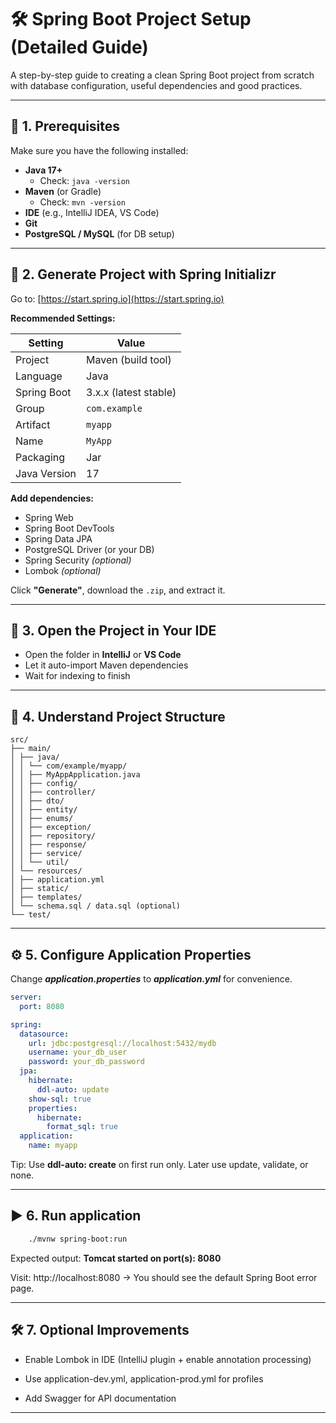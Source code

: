 # 🛠️ Spring Boot Project Setup (Detailed Guide)

A step-by-step guide to creating a clean Spring Boot project from scratch with database configuration, useful dependencies and good practices.

---

## 🧰 1. Prerequisites

Make sure you have the following installed:

- **Java 17+**
  - Check: `java -version`
- **Maven** (or Gradle)
  - Check: `mvn -version`
- **IDE** (e.g., IntelliJ IDEA, VS Code)
- **Git**
- **PostgreSQL / MySQL** (for DB setup)

---

## 🌱 2. Generate Project with Spring Initializr

Go to: [https://start.spring.io](https://start.spring.io)

**Recommended Settings:**

| Setting        | Value                |
|----------------|----------------------|
| Project        | Maven (build tool)   |
| Language       | Java                 |
| Spring Boot    | 3.x.x (latest stable)|
| Group          | `com.example`        |
| Artifact       | `myapp`              |
| Name           | `MyApp`              |
| Packaging      | Jar                  |
| Java Version   | 17                   |

**Add dependencies:**
- Spring Web
- Spring Boot DevTools
- Spring Data JPA
- PostgreSQL Driver (or your DB)
- Spring Security *(optional)*
- Lombok *(optional)*

Click **"Generate"**, download the `.zip`, and extract it.

---

## 🧱 3. Open the Project in Your IDE

- Open the folder in **IntelliJ** or **VS Code**
- Let it auto-import Maven dependencies
- Wait for indexing to finish

---

## 📁 4. Understand Project Structure

```
src/
├── main/
│ ├── java/
│ │ └── com/example/myapp/
│ │ ├── MyAppApplication.java
│ │ ├── config/
│ │ ├── controller/
│ │ ├── dto/
│ │ ├── entity/
│ │ ├── enums/
│ │ ├── exception/
│ │ ├── repository/
│ │ ├── response/
│ │ ├── service/
│ │ └── util/
│ └── resources/
│ ├── application.yml
│ ├── static/
│ ├── templates/
│ └── schema.sql / data.sql (optional)
└── test/
```

---

## ⚙️ 5. Configure Application Properties
Change **_application.properties_** to **_application.yml_** for convenience.
```yaml
server:
  port: 8080

spring:
  datasource:
    url: jdbc:postgresql://localhost:5432/mydb
    username: your_db_user
    password: your_db_password
  jpa:
    hibernate:
      ddl-auto: update
    show-sql: true
    properties:
      hibernate:
        format_sql: true
  application:
    name: myapp
```
 Tip: Use **ddl-auto: create** on first run only. Later use update, validate, or none.

---

## ▶️ 6. Run application

```bash
    ./mvnw spring-boot:run
```

Expected output: **Tomcat started on port(s): 8080**

Visit: http://localhost:8080 → You should see the default Spring Boot error page.

---

## 🛠️ 7. Optional Improvements

- Enable Lombok in IDE (IntelliJ plugin + enable annotation processing)

- Use application-dev.yml, application-prod.yml for profiles

- Add Swagger for API documentation

---

